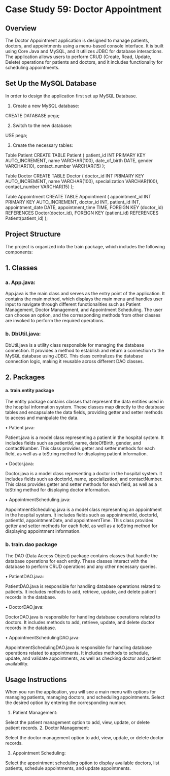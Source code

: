 # Case Study 59: Doctor Appointment
## Overview
The Doctor Appointment application is designed to manage patients, doctors, and appointments using a menu-based console interface. It is built using Core Java and MySQL, and it utilizes JDBC for database interactions. The application allows users to perform CRUD (Create, Read, Update, Delete) operations for patients and doctors, and it includes functionality for scheduling appointments.
## Set Up the MySQL Database
In order to design the application first set up MySQL Database.
1.	Create a new MySQL database:

CREATE DATABASE pega;

2.	Switch to the new database:

USE pega;

3.	Create the necessary tables:

Table Patient
CREATE TABLE Patient (
  patient_id INT PRIMARY KEY AUTO_INCREMENT,
  name VARCHAR(100),
  date_of_birth DATE,
  gender VARCHAR(10),
  contact_number VARCHAR(15)
);

Table Doctor
CREATE TABLE Doctor (
  doctor_id INT PRIMARY KEY AUTO_INCREMENT,
  name VARCHAR(100),
  specialization VARCHAR(100),
  contact_number VARCHAR(15)
);

Table Appointment
CREATE TABLE Appointment (
  appointment_id INT PRIMARY KEY AUTO_INCREMENT,
  doctor_id INT,
  patient_id INT,
  appointment_date DATE,
  appointment_time TIME,
  FOREIGN KEY (doctor_id) REFERENCES Doctor(doctor_id),
  FOREIGN KEY (patient_id) REFERENCES Patient(patient_id)
);
## Project Structure
The project is organized into the train package, which includes the following components:

## 1.	Classes
### a.	App.java:
App.java is the main class and serves as the entry point of the application. It contains the main method, which displays the main menu and handles user input to navigate through different functionalities such as Patient Management, Doctor Management, and Appointment Scheduling. The user can choose an option, and the corresponding methods from other classes are invoked to perform the required operations.
### b.	DbUtil.java:
DbUtil.java is a utility class responsible for managing the database connection. It provides a method to establish and return a connection to the MySQL database using JDBC. This class centralizes the database connection logic, making it reusable across different DAO classes.
## 2. Packages
#### a.	train.entity package
The entity package contains classes that represent the data entities used in the hospital information system. These classes map directly to the database tables and encapsulate the data fields, providing getter and setter methods to access and manipulate the data.

•	Patient.java:

Patient.java is a model class representing a patient in the hospital system. It includes fields such as patientId, name, dateOfBirth, gender, and contactNumber. This class provides getter and setter methods for each field, as well as a toString method for displaying patient information.

•	Doctor.java:

Doctor.java is a model class representing a doctor in the hospital system. It includes fields such as doctorId, name, specialization, and contactNumber. This class provides getter and setter methods for each field, as well as a toString method for displaying doctor information.

•	AppointmentScheduling.java:

AppointmentScheduling.java is a model class representing an appointment in the hospital system. It includes fields such as appointmentId, doctorId, patientId, appointmentDate, and appointmentTime. This class provides getter and setter methods for each field, as well as a toString method for displaying appointment information.
### b.	train.dao package
The DAO (Data Access Object) package contains classes that handle the database operations for each entity. These classes interact with the database to perform CRUD operations and any other necessary queries.

•	PatientDAO.java:

PatientDAO.java is responsible for handling database operations related to patients. It includes methods to add, retrieve, update, and delete patient records in the database.

•	DoctorDAO.java:

DoctorDAO.java is responsible for handling database operations related to doctors. It includes methods to add, retrieve, update, and delete doctor records in the database.

•	AppointmentSchedulingDAO.java:

AppointmentSchedulingDAO.java is responsible for handling database operations related to appointments. It includes methods to schedule, update, and validate appointments, as well as checking doctor and patient availability.

## Usage Instructions
When you run the application, you will see a main menu with options for managing patients, managing doctors, and scheduling appointments. Select the desired option by entering the corresponding number.
1.	Patient Management:

Select the patient management option to add, view, update, or delete patient records.
2.	 Doctor Management:

Select the doctor management option to add, view, update, or delete doctor records.

3.	Appointment Scheduling:

Select the appointment scheduling option to display available doctors, list patients, schedule appointments, and update appointments.
